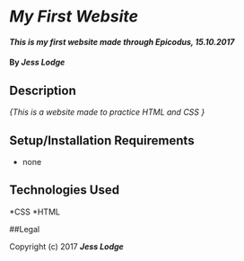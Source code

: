 # _My First Website_

#### _This is my first website made through Epicodus, 15.10.2017_

#### By _**Jess Lodge**_

## Description

_{This is a website made to practice HTML and CSS }_

## Setup/Installation Requirements

* none


## Technologies Used

*CSS
*HTML

##Legal

Copyright (c) 2017 **_Jess Lodge_**
